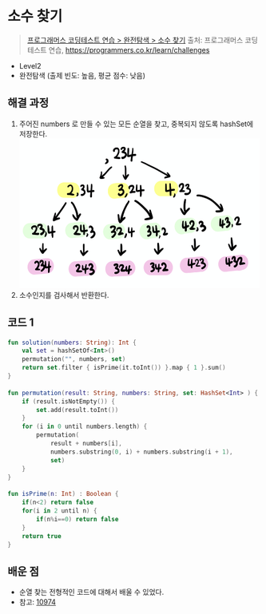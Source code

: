 # 소수 찾기

> [프로그래머스 코딩테스트 연습 > 완전탐색 > 소수 찾기](https://programmers.co.kr/learn/courses/30/lessons/42839)
> 출처: 프로그래머스 코딩 테스트 연습, https://programmers.co.kr/learn/challenges

- Level2
- 완전탐색 (출제 빈도: 높음, 평균 점수: 낮음)

## 해결 과정

1. 주어진 numbers 로 만들 수 있는 모든 순열을 찾고, 중복되지 않도록 hashSet에 저장한다.
   <img src="../res/programmers_42839.png" width="500" height="300" />
2. 소수인지를 검사해서 반환한다.

## 코드 1

```kotlin
fun solution(numbers: String): Int {
    val set = hashSetOf<Int>()
    permutation("", numbers, set)
    return set.filter { isPrime(it.toInt()) }.map { 1 }.sum()
}

fun permutation(result: String, numbers: String, set: HashSet<Int> ) {
    if (result.isNotEmpty()) {
        set.add(result.toInt())
    }
    for (i in 0 until numbers.length) {
        permutation(
            result + numbers[i],
            numbers.substring(0, i) + numbers.substring(i + 1),
            set)
    }
}

fun isPrime(n: Int) : Boolean {
    if(n<2) return false
    for(i in 2 until n) {
        if(n%i==0) return false
    }
    return true
}
```

## 배운 점

- 순열 찾는 전형적인 코드에 대해서 배울 수 있었다.
- 참고: [10974](https://www.acmicpc.net/problem/10974)
